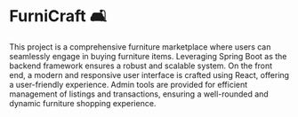 #  FurniCraft 🛋️

This project is a comprehensive furniture marketplace where users can seamlessly engage in buying furniture items. Leveraging Spring Boot as the backend framework ensures a robust and scalable system. On the front end, a modern and responsive user interface is crafted using React, offering a user-friendly experience.  Admin tools are provided for efficient management of listings and transactions, ensuring a well-rounded and dynamic furniture shopping experience.
